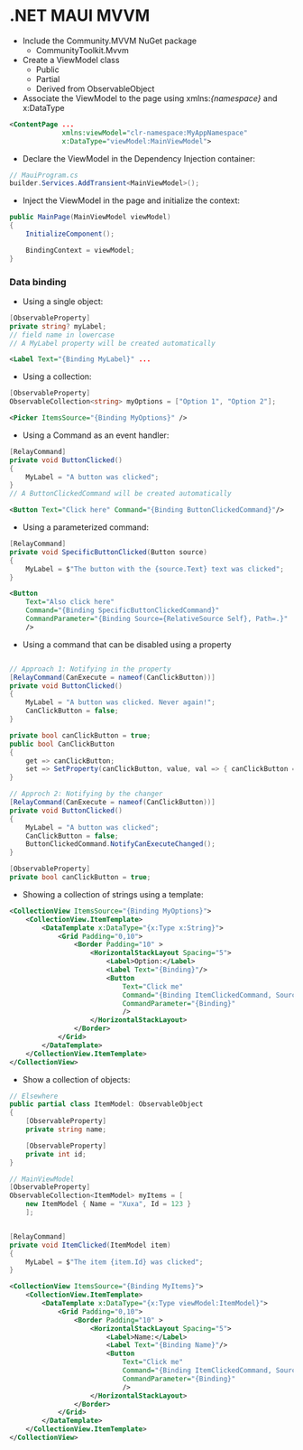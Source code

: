 # .NET MAUI MVVM

- Include the Community.MVVM NuGet package
    - CommunityToolkit.Mvvm
- Create a ViewModel class
    - Public
    - Partial
    - Derived from ObservableObject
- Associate the ViewModel to the page using xmlns:_{namespace}_ and x:DataType

```xml
<ContentPage ...
             xmlns:viewModel="clr-namespace:MyAppNamespace"
             x:DataType="viewModel:MainViewModel">
```

- Declare the ViewModel in the Dependency Injection container:

```csharp
// MauiProgram.cs
builder.Services.AddTransient<MainViewModel>();
```

- Inject the ViewModel in the page and initialize the context:

```csharp
public MainPage(MainViewModel viewModel)
{
    InitializeComponent();

    BindingContext = viewModel;
}
```


### Data binding

- Using a single object:
```csharp
[ObservableProperty]
private string? myLabel; 
// field name in lowercase
// A MyLabel property will be created automatically
```

```xml
<Label Text="{Binding MyLabel}" ...
```

- Using a collection:

```csharp
[ObservableProperty]
ObservableCollection<string> myOptions = ["Option 1", "Option 2"];
```

```xml
<Picker ItemsSource="{Binding MyOptions}" />
```

- Using a Command as an event handler:

```csharp
[RelayCommand]
private void ButtonClicked()
{
    MyLabel = "A button was clicked";
}
// A ButtonClickedCommand will be created automatically
```

```xml
<Button Text="Click here" Command="{Binding ButtonClickedCommand}"/>
```

- Using a parameterized command:

```csharp
[RelayCommand]
private void SpecificButtonClicked(Button source)
{
    MyLabel = $"The button with the {source.Text} text was clicked";
}
```

```xml
<Button 
    Text="Also click here" 
    Command="{Binding SpecificButtonClickedCommand}"
    CommandParameter="{Binding Source={RelativeSource Self}, Path=.}"
    />
```

- Using a command that can be disabled using a property

```csharp

// Approach 1: Notifying in the property
[RelayCommand(CanExecute = nameof(CanClickButton))]
private void ButtonClicked()
{
    MyLabel = "A button was clicked. Never again!";
    CanClickButton = false;
}

private bool canClickButton = true;
public bool CanClickButton
{
    get => canClickButton;
    set => SetProperty(canClickButton, value, val => { canClickButton = val; ButtonClickedCommand.NotifyCanExecuteChanged(); });
}

// Approch 2: Notifying by the changer
[RelayCommand(CanExecute = nameof(CanClickButton))]
private void ButtonClicked()
{
    MyLabel = "A button was clicked";
    CanClickButton = false;
    ButtonClickedCommand.NotifyCanExecuteChanged();
}

[ObservableProperty]
private bool canClickButton = true;

```

- Showing a collection of strings using a template:

```xml
<CollectionView ItemsSource="{Binding MyOptions}">
    <CollectionView.ItemTemplate>
        <DataTemplate x:DataType="{x:Type x:String}">
            <Grid Padding="0,10">
                <Border Padding="10" >
                    <HorizontalStackLayout Spacing="5">
                        <Label>Option:</Label>
                        <Label Text="{Binding}"/>
                        <Button 
                            Text="Click me" 
                            Command="{Binding ItemClickedCommand, Source={RelativeSource AncestorType={x:Type viewModel:MainViewModel}}}"
                            CommandParameter="{Binding}"
                            />
                    </HorizontalStackLayout>
                </Border>
            </Grid>
        </DataTemplate>
    </CollectionView.ItemTemplate>
</CollectionView>
```

- Show a collection of objects:

```csharp
// Elsewhere
public partial class ItemModel: ObservableObject
{
    [ObservableProperty]
    private string name;

    [ObservableProperty]
    private int id;
}

// MainViewModel
[ObservableProperty]
ObservableCollection<ItemModel> myItems = [ 
    new ItemModel { Name = "Xuxa", Id = 123 } 
    ];


[RelayCommand]
private void ItemClicked(ItemModel item)
{
    MyLabel = $"The item {item.Id} was clicked";
}
```

```xml
<CollectionView ItemsSource="{Binding MyItems}">
    <CollectionView.ItemTemplate>
        <DataTemplate x:DataType="{x:Type viewModel:ItemModel}">
            <Grid Padding="0,10">
                <Border Padding="10" >
                    <HorizontalStackLayout Spacing="5">
                        <Label>Name:</Label>
                        <Label Text="{Binding Name}"/>
                        <Button 
                            Text="Click me" 
                            Command="{Binding ItemClickedCommand, Source={RelativeSource AncestorType={x:Type viewModel:MainViewModel}}}"
                            CommandParameter="{Binding}"
                            />
                    </HorizontalStackLayout>
                </Border>
            </Grid>
        </DataTemplate>
    </CollectionView.ItemTemplate>
</CollectionView>
```
